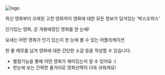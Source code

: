 # 
![logo](https://user-images.githubusercontent.com/109030338/206969510-e2d7fef1-a8d2-47b9-924d-5f2a4685816f.png)

최신 영화부터 오래된 고전 영화까지 영화에 대한 모든 정보가 담겨있는 '박스오피스'

인기있는 영화, 곧 개봉예정인 영화를 한 눈에!

요새는 어떤 영화가 인기 있는지 한 눈에 볼 수 있는 어플리케이션

한 줄 메모를 남겨 영화에 대한 간단한 소감 등을 작성할 수 있습니다.

- 별점기능을 통해 어떤 영화가 재미있는지 알 수 있어요 :)
- 한눈에 보는 간략한 줄거리로 영화선택이 더욱 쉬워져요!
